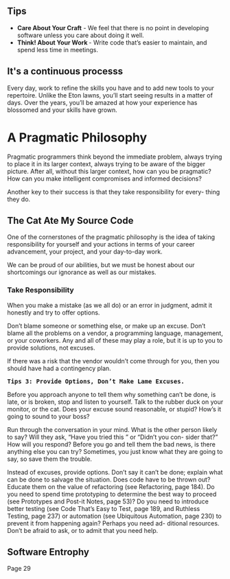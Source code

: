 
<h2> Tips </h2>
<ul>
  <li> 
    <b>Care About Your Craft</b> - We feel that there is no point in developing software unless you care about doing it well.</h5>
  </li>
  <li> <b> Think! About Your Work </b> - Write code that’s easier to maintain, and spend less time in meetings.</li>
 </ul>

<h2> It's a continuous processs </h2>
<p>Every day, work to refine the skills you have and to add new tools to your repertoire. Unlike the Eton lawns, you’ll start seeing results in a matter of days. Over the years, you’ll be amazed at how your experience has blossomed and your skills have grown.</p>

<h1> A Pragmatic Philosophy </h1>
<p>
  Pragmatic programmers think beyond the immediate problem, always trying to place it in its larger context, always trying to be aware of the bigger picture. After all, without this larger context, how can you be pragmatic? How can you make intelligent compromises and informed decisions?
</p>
  
<p>
Another key to their success is that they take responsibility for every- thing they do.
</p>

<h2> The Cat Ate My Source Code </h2>
<p>One of the cornerstones of the pragmatic philosophy is the idea of taking responsibility for yourself and your actions in terms of your career advancement, your project, and your day-to-day work.</p>
<p>
 We can be proud of our abilities, but we must be honest about our shortcomings our ignorance as well as our mistakes.
</p>

<h3> Take Responsibility </h3>
<p>
  When you make a mistake (as we all do) or an error in judgment, admit it honestly and try to offer options.
 </p>
 <p>
  Don’t blame someone or something else, or make up an excuse. Don’t blame all the problems on a vendor, a programming language, management, or your coworkers. Any and all of these may play a role, but it is up to you to provide solutions, not excuses.
 </p>
 <p>
  If there was a risk that the vendor wouldn’t come through for you, then you should have had a contingency plan.
  </p>
  <p> <kbd> <b>Tips 3: Provide Options, Don’t Make Lame Excuses.</b> </kbd></p>
  
<p> Before you approach anyone to tell them why something can’t be done, is late, or is broken, stop and listen to yourself. Talk to the rubber duck on your monitor, or the cat. Does your excuse sound reasonable, or stupid? How’s it going to sound to your boss?
</p>
</p>
Run through the conversation in your mind. What is the other person likely to say? Will they ask, “Have you tried this       ” or “Didn’t you con- sider that?” How will you respond? Before you go and tell them the bad news, is there anything else you can try? Sometimes, you just know what they are going to say, so save them the trouble.
</p>

</p>
Instead of excuses, provide options. Don’t say it can’t be done; explain what can be done to salvage the situation. Does code have to be thrown out? Educate them on the value of refactoring (see Refactoring, page 184). Do you need to spend time prototyping to determine the best way to proceed (see Prototypes and Post-it Notes, page 53)? Do you need to introduce better testing (see Code That’s Easy to Test, page 189, and Ruthless Testing, page 237) or automation (see Ubiquitous Automation, page 230) to prevent it from happening again? Perhaps you need ad- ditional resources. Don’t be afraid to ask, or to admit that you need help.
</p>

<h2> Software Entrophy </h2>
Page 29
